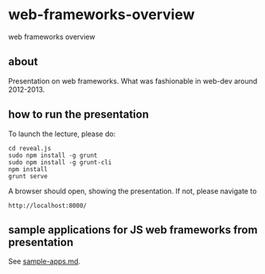 # web-frameworks-overview

web frameworks overview

## about

Presentation on web frameworks. What was fashionable in web-dev around 2012-2013.

## how to run the presentation

To launch the lecture, please do:

```shell
cd reveal.js
sudo npm install -g grunt
sudo npm install -g grunt-cli
npm install
grunt serve
```

A browser should open, showing the presentation. If not, please navigate to

```text
http://localhost:8000/
```

## sample applications for JS web frameworks from presentation

See [sample-apps.md](sample-apps.md).
